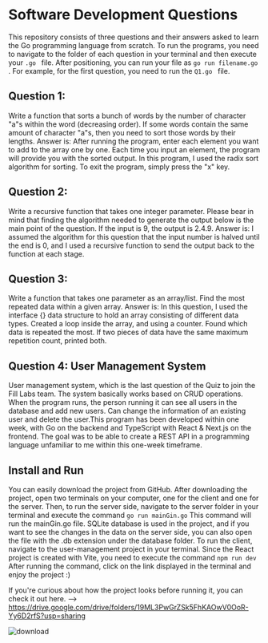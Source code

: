 # Software Development Questions 

This repository consists of three questions and their answers asked to learn the Go programming language from scratch. To run the programs, you need to navigate to the folder of each question in your terminal and then execute your ``` .go  ``` file. After positioning, you can run your file as ``` go run filename.go  ```. For example, for the first question, you need to run the ``` Q1.go  ``` file.

## Question 1:
Write a function that sorts a bunch of words by the number of character "a"s within the word (decreasing order). If some words contain the same amount of character "a"s, then you need to sort those words by their lengths.
Answer is:
After running the program, enter each element you want to add to the array one by one. Each time you input an element, the program will provide you with the sorted output. In this program, I used the radix sort algorithm for sorting. To exit the program, simply press the "x" key.

## Question 2:
Write a recursive function that takes one integer parameter. Please bear in mind that finding the algorithm needed to generate the output below is the main point of the question. If the input is 9, the output is 2.4.9.
Answer is:
I assumed the algorithm for this question that the input number is halved until the end is 0, and I used a recursive function to send the output back to the function at each stage.

## Question 3:
Write a function that takes one parameter as an array/list. Find the most repeated data within a given array.
Answer is:
In this question, I used the interface {} data structure to hold an array consisting of different data types. Created a loop inside the array, and using a counter. Found which data is repeated the most. If two pieces of data have the same maximum repetition count, printed both.

## Question 4: User Management System
User management system, which is the last question of the Quiz to join the Fill Labs team. The system basically works based on CRUD operations. When the program runs, the person running it can see all users in the database and add new users. Can change the information of an existing user and delete the user.This program has been developed within one week, with Go on the backend and TypeScript with React & Next.js on the frontend. The goal was to be able to create a REST API in a programming language unfamiliar to me within this one-week timeframe.
## Install and Run 
You can easily download the project from GitHub. After downloading the project, open two terminals on your computer, one for the client and one for the server. Then, to run the server side, navigate to the server folder in your terminal and execute the command ``` go run mainGin.go ``` This command will run the mainGin.go file. SQLite database is used in the project, and if you want to see the changes in the data on the server side, you can also open the file with the .db extension under the database folder.
To run the client, navigate to the user-management project in your terminal. Since the React project is created with Vite, you need to execute the command ``` npm run dev ``` After running the command, click on the link displayed in the terminal and enjoy the project :)


If you're curious about how the project looks before running it, you can check it out here. --> https://drive.google.com/drive/folders/19ML3PwGrZSk5FhKAOwV0OoR-Yy6D2rfS?usp=sharing 


![download](https://github.com/fatmaerciyas/Fill-Labs-Software-Development-Question-Set/assets/55760365/a5bdf3b8-b520-46d8-b6f8-df069244fe3b)
